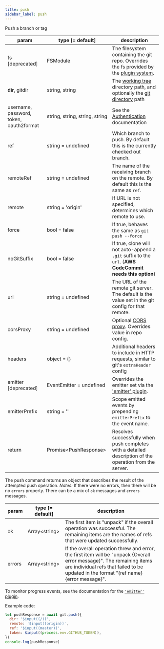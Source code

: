 ```yaml
---
title: push
sidebar_label: push
---
```


Push a branch or tag

| param                                   | type [= default]                              | description                                                                                                         |
| --------------------------------------- | --------------------------------------------- | ------------------------------------------------------------------------------------------------------------------- |
| fs [deprecated]                         | FSModule                                      | The filesystem containing the git repo. Overrides the fs provided by the [plugin system](./plugin_fs.md).           |
| **dir**, gitdir                         | string, string                                | The [working tree](dir-vs-gitdir.md) directory path, and optionally the [git directory](dir-vs-gitdir.md) path      |
| username, password, token, oauth2format | string,&nbsp;string,&nbsp;string,&nbsp;string | See the [Authentication](./authentication.html) documentation                                                       |
| ref                                     | string = undefined                            | Which branch to push. By default this is the currently checked out branch.                                          |
| remoteRef                               | string = undefined                            | The name of the receiving branch on the remote. By default this is the same as `ref`.                               |
| remote                                  | string = 'origin'                             | If URL is not specified, determines which remote to use.                                                            |
| force                                   | bool   = false                                | If true, behaves the same as `git push --force`                                                                     |
| noGitSuffix                             | bool   = false                                | If true, clone will not auto-append a `.git` suffix to the `url`. (**AWS CodeCommit needs this option**)            |
| url                                     | string = undefined                            | The URL of the remote git server. The default is the value set in the git config for that remote.                   |
| corsProxy                               | string = undefined                            | Optional [CORS proxy](https://www.npmjs.com/@isomorphic-git/cors-proxy). Overrides value in repo config.            |
| headers                                 | object = {}                                   | Additional headers to include in HTTP requests, similar to git's `extraHeader` config                               |
| emitter [deprecated]                    | EventEmitter = undefined                      | Overrides the emitter set via the ['emitter' plugin](./plugin_emitter.md).                                          |
| emitterPrefix                           | string = ''                                   | Scope emitted events by prepending `emitterPrefix` to the event name.                                               |
| return                                  | Promise\<PushResponse\>                       | Resolves successfully when push completes with a detailed description of the operation from the server.             |

The push command returns an object that describes the result of the attempted push operation.
*Notes:* If there were no errors, then there will be no `errors` property. There can be a mix of `ok` messages and `errors` messages.

| param  | type [= default] | description                                                                                                                                                                                                      |
| ------ | ---------------- | ---------------------------------------------------------------------------------------------------------------------------------------------------------------------------------------------------------------- |
| ok     | Array\<string\>  | The first item is "unpack" if the overall operation was successful. The remaining items are the names of refs that were updated successfully.                                                                    |
| errors | Array\<string\>  | If the overall operation threw and error, the first item will be "unpack {Overall error message}". The remaining items are individual refs that failed to be updated in the format "{ref name} {error message}". |

To monitor progress events, see the documentation for the [`'emitter'` plugin](./plugin_emitter.md).

Example code:

```js live
let pushResponse = await git.push({
  dir: '$input((/))',
  remote: '$input((origin))',
  ref: '$input((master))',
  token: $input((process.env.GITHUB_TOKEN)),
})
console.log(pushResponse)
```
